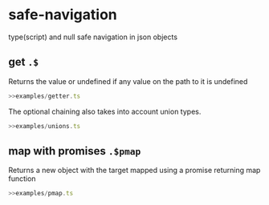 # safe-navigation

type(script) and null safe navigation in json objects 

## get `.$`

Returns the value or undefined if any value on the path to it is undefined

```js
>>examples/getter.ts
```

The optional chaining also takes into account union types.

```js
>>examples/unions.ts
```

## map with promises `.$pmap`

Returns a new object with the target mapped using a promise returning map function

```js
>>examples/pmap.ts
```



